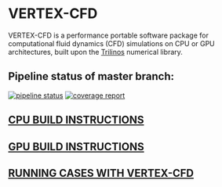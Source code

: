 # VERTEX-CFD
VERTEX-CFD is a performance portable software package for computational fluid dynamics (CFD) simulations on CPU or GPU architectures, built upon the [Trilinos](https://trilinos.github.io/) numerical library.

## Pipeline status of master branch:
[![pipeline status](https://code-int.ornl.gov/vertex/vertex-cfd/badges/master/pipeline.svg)](https://code-int.ornl.gov/mxd/vertex-cfd/-/commits/master?ref_type=heads)
[![coverage report](https://code-int.ornl.gov/vertex/vertex-cfd/badges/master/coverage.svg)](https://code-int.ornl.gov/mxd/vertex-cfd/-/commits/master?ref_type=heads)


## [CPU BUILD INSTRUCTIONS](doc/install-vertex/install-vertex-on-narsil-cpu.md)

## [GPU BUILD INSTRUCTIONS](doc/install-vertex/install-vertex-on-narsil-gpu.md)

## [RUNNING CASES WITH VERTEX-CFD](doc/run-vertex-cfd/Run-incompressible-channel.md)
